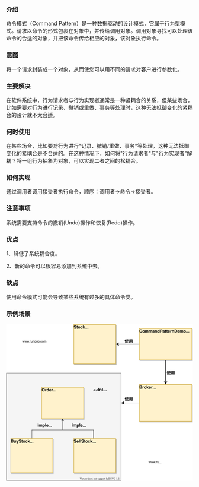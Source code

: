 ### 介绍

命令模式（Command Pattern）是一种数据驱动的设计模式，它属于行为型模式。请求以命令的形式包裹在对象中，并传给调用对象。调用对象寻找可以处理该命令的合适的对象，并把该命令传给相应的对象，该对象执行命令。

### 意图

将一个请求封装成一个对象，从而使您可以用不同的请求对客户进行参数化。

### 主要解决

在软件系统中，行为请求者与行为实现者通常是一种紧耦合的关系，但某些场合，比如需要对行为进行记录、撤销或重做、事务等处理时，这种无法抵御变化的紧耦合的设计就不太合适。

### 何时使用

在某些场合，比如要对行为进行"记录、撤销/重做、事务"等处理，这种无法抵御变化的紧耦合是不合适的。在这种情况下，如何将"行为请求者"与"行为实现者"解耦？将一组行为抽象为对象，可以实现二者之间的松耦合。

### 如何实现

通过调用者调用接受者执行命令，顺序：调用者→命令→接受者。

### 注意事项

系统需要支持命令的撤销(Undo)操作和恢复(Redo)操作。

### 优点

1、降低了系统耦合度。

2、新的命令可以很容易添加到系统中去。

### 缺点

使用命令模式可能会导致某些系统有过多的具体命令类。

### 示例场景

![命令模式](../../img/行为型模式/命令模式.svg)
